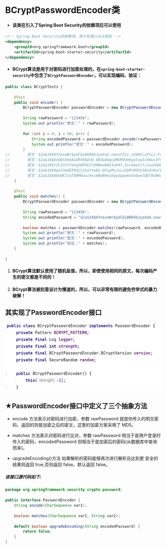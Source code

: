 # BCryptPasswordEncoder类

- #### 该类在引入了Spring Boot Security的依赖项后可以使用

```xml
<!-- Spring Boot Security的依赖项，用于处理认证与授权 -->
<dependency>
    <groupId>org.springframework.boot</groupId>
    <artifactId>spring-boot-starter-security</artifactId>
</dependency>
```

- #### BCrypt算法是用于对密码进行加密处理的，在`spring-boot-starter-security`中包含了`BCryptPasswordEncoder`，可以实现编码、验证：

```java
public class BCryptTests {

    @Test
    public void encode() {
        BCryptPasswordEncoder passwordEncoder = new BCryptPasswordEncoder();

        String rawPassword = "123456";
        System.out.println("原文：" + rawPassword);

        for (int i = 0; i < 50; i++) {
            String encodedPassword = passwordEncoder.encode(rawPassword);
            System.out.println("密文：" + encodedPassword);
        }
//        密文：$2a$10$H7neseWrkpdCQiW6R4bJyeXaU.nowsFZZz.iO4HCLzFScz.FdpDSG
//        密文：$2a$10$DoQQSh9eAxDRVKADzQ.Q8Oa4QqcpMUR9UmKyptop3i0mwsdfS.wyC
//        密文：$2a$10$tZCa3YIYehg5B9VESrDOWeoBAX3aX4f.Ioc4awtiY/vwihGmD.xQG
//        密文：$2a$10$9qx53wQEF0XjSjKattwEw.mFayMvjxLnZmPnRO5V1DnZvKuCLrVQG
//        密文：$2a$10$dmGQK7iwTd9Mbwa/mxzABeBHezbqyGpqwmxUobwelQDlRuW4oHS9e
    }

    @Test
    public void matches() {
        BCryptPasswordEncoder passwordEncoder = new BCryptPasswordEncoder();

        String rawPassword = "123456";
        String encodedPassword = "$2a$10$H7neseWrkpdCQiW6R4bJyeXaU.nowsFZZz.iO4HCLzFScz.FdpDSG";

        boolean matches = passwordEncoder.matches(rawPassword, encodedPassword);
        System.out.println("原文：" + rawPassword);
        System.out.println("密文：" + encodedPassword);
        System.out.println("验证：" + matches);
    }

}
```

1. #### BCrypt算法默认使用了随机盐值，所以，即使使用相同的原文，每次编码产生的密文都是不同的！

2. #### BCrypt算法被刻意设计为慢速的，所以，可以非常有限的避免穷举式的暴力破解！

## 其实现了PasswordEncoder接口

![image-20221122210353063](images/image-20221122210353063.png)

## ★PasswordEncoder接口中定义了三个抽象方法

- encode 方法表示对密码进行加密，参数 rawPassword 就是你传入的明文密码，返回的则是加密之后的密文，这里的加密方案采用了 MD5。 
- matches 方法表示对密码进行比对，参数 rawPassword 相当于是用户登录时传入的密码，encodedPassword 则相当于是加密后的密码(从数据库中查询而来)。

- upgradeEncoding()方法 如果解析的密码能够再次进行解析且达到更 安全的结果则返回 true,否则返回 false。默认返回 false。

##### 该接口源代码如下:

```java
package org.springframework.security.crypto.password;

public interface PasswordEncoder {
    String encode(CharSequence var1);

    boolean matches(CharSequence var1, String var2);

    default boolean upgradeEncoding(String encodedPassword) {
        return false;
    }
}
```

